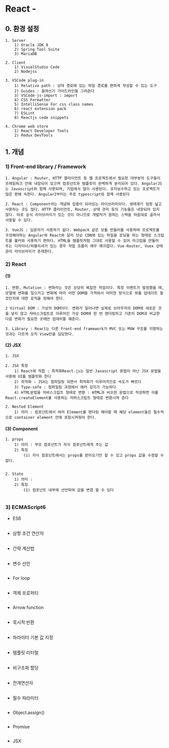 # React -

## 0. 환경 설정

```
1. Server
	1) Oracle JDK 8
	2) Spring Tool Suite
	3) MariaDB

2. Client
	1) VisualStudio Code
	2) Nodejss
	
3. VSCode plug-in
	1) Relative path : 상대 경로에 있는 파일 경로를 편하게 작성할 수 있는 도구
	2) Guides : 들여쓰기 가이드라인을 그려준다
	3) VSCode-js-import : import
	4) CSS Formatter
	5) IntelliSense For css class names
	6) react extension pack
	7) ESLint
	8) Reactjs code snippets
	
4. Chrome web store
	1) React Developer Tools
	2) Redux DevTools
```

## 1. 개념

### 1) Front-end library / Framework

```
1. Angular : Router, HTTP 클라이언트 등 웹 프로젝트에서 필요한 대부분의 도구들이 프레임워크 안에 내장되어 있으며 컴포넌트와 템플릿이 완벽하게 분리되어 있다. AngularJS는 Javascript와 함께 사용되며, 기업에서 많이 사용된다. 유지보수하고 있는 프로젝트가 많은 편해 속한다. Angular2부터는 주로 typescript와 함께 사용된다

2. React : Component라는 개념에 집중이 되어있는 라이브러리이다. 생태계가 엄청 넓고 사용하는 곳도 많다. HTTP 클라이언트, Router, 상태 관리 등의 기능들은 내장되어 있지 않다. 따로 공식 라이브러리가 있는 것이 아니므로 개발자가 원하는 스택을 마음대로 골라서 사용할 수 있다.

3. VueJS : 입문자가 사용하기 쉽다. Webpack 같은 모듈 번들러를 사용하여 프로젝트를 구성해야하는 Angular와 React와 달리 단순 CDN에 있는 파일을 로딩을 하는 형태로 스크립트를 불러와 사용하기 편하다. HTML을 템플릿처럼 그대로 사용할 수 있어 마크업을 만들어 주는 디자이너/퍼블리셔가 있는 경우 작업 흐름이 매우 매끄럽다. Vue-Router, Vuex 상태 관리 라이브러리가 존재한다.
```

### 2) React

#### (1) 

```
1. 변환, Mutation : 변화라는 것은 상당히 복잡한 작업이다. 특정 이벤트가 발생했을 때, 모델에 변화를 일으키고 변화에 따라 어떤 DOM을 가져와서 어떠한 방식으로 뷰를 업데이트 할 것인지에 대한 로직을 정해야 한다.

2 Virtual DOM : 가상의 DOM이다. 변화가 일어나면 실제로 브라우저의 DOM에 새로운 것을 넣지 않고 자바스크립트로 이루어진 가상 DOM에 한 번 랜더링하고 기존의 DOM과 비교한 다음 변화가 필요한 곳에만 업데이틀 해준다.

3. Library : React는 다른 Front-end framework가 MVC 또는 MVW 구조를 지향하는 것과는 다르게 오직 View만을 담당한다.
```

#### (2) JSX

```
1. JSX

2. JSX 특징
	1) React에 적합 : 최적화React.js는 일반 Javascript 문법이 아닌 JSX 문법을 사용해 UI를 템플릿화 한다
	2) 최적화 : JSX는 컴파일링 되면서 최적화가 이루어지므로 속도가 빠르다
	3) Type-safe : 컴파일링 과정에서 에러 감지가 가능하다
	4) HTML문법을 자바스크립트 형태로 변환 : HTML과 비슷한 문법으로 작성하면 이를 React.createElement를 사용하는 자바스크립트 형태로 변환시켜 준다
	
2. Nested Element
	1) 의미 : 컴포넌트에서 여러 Element를 렌더링 해야할 때 해당 element들은 필수적으로 container element 안에 포함시켜줘야 한다.
```

#### (3) Component

```
1. props
	1) 의미 : 부모 컴포넌트가 자식 컴포넌트에게 주는 값
	2) 특징
		(1) 자식 컴포넌트에서는 props를 받아오기만 할 수 있고 props 값을 수정할 수 없다.
	
		
2. State
	1) 의미 :
	2) 특징
		(1) 컴포넌트 내부에 선언하여 값을 변경 할 수 있다
        
```





### 3) ECMAScript6

* ES6

```

```

* 삼항 조건 연산자

```

```

* 간략 계산법

```

```

* 변수 선언

```

```

* For loop

```

```

* 객체 프로퍼티

```

```

* Arrow function

```

```

* 묵시적 반환

```

```

* 파라미터 기본 값 지정

```

```

* 템플릿 리터럴

```

```

* 비구조화 할당

```

```

* 전개연산자

```

```

* 필수 파라미터

```

```

* Object.assign()

```

```

* Promise

```

```

* JSX

```

```

